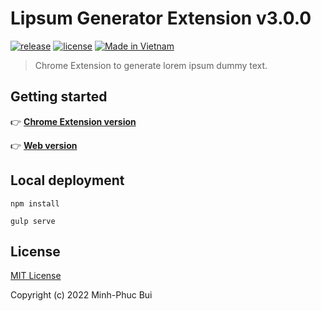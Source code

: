 # Lipsum Generator Extension v3.0.0

[![release](https://badgen.net/github/release/phucbm/lipsum-generator/?cache=600)](https://github.com/phucbm/lipsum-generator/releases/latest)
[![license](https://badgen.net/github/license/phucbm/lipsum-generator/)](https://github.com/phucbm/lipsum-generator/blob/main/LICENSE)
[![Made in Vietnam](https://raw.githubusercontent.com/webuild-community/badge/master/svg/made.svg)](https://webuild.community)

> Chrome Extension to generate lorem ipsum dummy text.

## Getting started

👉 **[Chrome Extension version](https://chrome.google.com/webstore/detail/lipsum-generator/fepopmflofkppphpkfjdbmimglkeifna)**

👉 **[Web version](#)**

## Local deployment

```text
npm install
```

```text
gulp serve
```

## License

[MIT License](https://github.com/phucbm/lipsum-generator/blob/main/LICENSE)

Copyright (c) 2022 Minh-Phuc Bui
